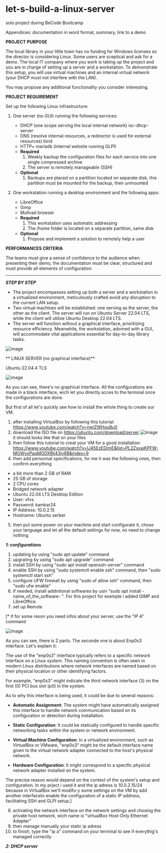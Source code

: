 # let-s-build-a-linux-server

solo project during BeCode Bootcamp

Appendices: documentation in word format, summary, link to a demo


**PROJECT PURPOSE**

The local library in your little town has no funding for Windows licenses so the director is considering Linux. Some users are sceptical and ask for a demo. The local IT company where you work is taking up the project and you are in charge of setting up a server and a workstation. To demonstrate this setup, you will use virtual machines and an internal virtual network (your DHCP must not interfere with the LAN).

You may propose any additional functionality you consider interesting.

**PROJECT REQUIREMENT**

Set up the following Linux infrastructure:

1. One server (no GUI) running the following services:
    - DHCP (one scope serving the local internal network)  isc-dhcp-server
    - DNS (resolve internal resources, a redirector is used for external resources) bind
    - HTTP+ mariadb (internal website running GLPI)
    - **Required**
        1. Weekly backup the configuration files for each service into one single compressed archive
        2. The server is remotely manageable (SSH)
    - **Optional**
        1. Backups are placed on a partition located on  separate disk, this partition must be mounted for the backup, then unmounted

2. One workstation running a desktop environment and the following apps:
    - LibreOffice
    - Gimp
    - Mullvad browser
    - **Required** 
        1. This workstation uses automatic addressing
        2. The /home folder is located on a separate partition, same disk 
    - **Optional**
        1. Propose and implement a solution to remotely help a user

**PERFORMANCES CRITERIA**

The teams must give a sense of confidence to the audience when presenting their demo,
the documentation must be clear, structured and must provide all elements of configuration.

****************************************************************************************************************************

***STEP BY STEP***


- The project encompasses setting up both a server and a workstation in a virtualized environment, meticulously crafted avoid any disruption to the current LAN setup.
- Two virtual machines will be established: one serving as the server, the other as the client. The server will run on Ubuntu Server 22.04 LTS, while the client will utilize Ubuntu Desktop 22.04 LTS.
- The server will function without a graphical interface, prioritizing resource efficiency. Meanwhile, the workstation, adorned with a GUI, will accommodate vital applications essential for day-to-day library tasks.


![image](https://github.com/Vfvs37/let-s-build-a-linux-server/assets/155911615/984ea7bd-78f6-445d-8165-e052f2f76003)


** LINUX SERVER (no graphical interface)**

Ubuntu 22.04.4 TLS

![image](https://github.com/Vfvs37/let-s-build-a-linux-server/assets/155911615/a7becb3f-e1f5-44b6-8a36-048e3c3ab887)

As you can see, there's no graphical interface. All the configurations are made in a black interface, wich let you directly acces to the terminal once the configurations are done.

But first of all let's quickly see how to install the whole thing to create our VM.
1. after installing VirtualBox by following this tutorial: https://www.youtube.com/watch?v=nwjZWHou8u0
2. download the ISO file on https://ubuntu.com/download/server
   ![image](https://github.com/Vfvs37/let-s-build-a-linux-server/assets/155911615/a8ac98c3-2903-4191-88f6-bc724b759e31)
  it should looks like that on your files
3. then follow this tutorial to creat your VM for a good installation: https://www.youtube.com/watch?v=IJ45EzEDimE&list=PL2ZsxaiKPFW-MGWyoPaqMGDXBlj43jv6B&index=9
4. then add personnal specifications, for me it was the following ones, then confirm everything

* a bit more than 2 GB of RAM
* 25 GB of storage
* 2 CPU cores
* Bridged network adapter
* Ubuntu 22.04 LTS Desktop Edition
* User: vfvs
* Password: kamkar24
* IP Address: 10.0.2.15
* Hostname: Ubuntu serber

5. then put some power on your machine and start configurate it, chose your language and let all the default settings for now, no need to change nothing

***1: configurations***

1. updating by using "sudo apt update" command
2. upgrating by using "sudo apt upgrade" command
3. install SSH by using "sudo apt install openssh-server" command
4. enable SSH by using "sudo systemctl enable ssh" command, then "sudo systemctl start ssh"
5. configure UFW firewall by using "sudo uf allow ssh" command, then "sudo ufw enable"
6. if needed, install addintional softwares by usin "sudo apt install -name_of_the_software- ". For this project for exemple i added GIMP and LibreOffice.
7. set up Remote 

[* if for some reson you need infos about your server, use the "IP A" command

![image](https://github.com/Vfvs37/let-s-build-a-linux-server/assets/155911615/863138dd-c35d-49e4-a731-ff3556874a74)


As you can see, there is 2 parts. The seconde one is about Enp0s3 interface. Let's explain it:

The use of the "enp0s3" interface typically refers to a specific network interface on a Linux system. This naming convention is often seen in modern Linux distributions where network interfaces are named based on their physical location or other identifying factors. 

For example, "enp0s3" might indicate the third network interface (3) on the first (0) PCI bus slot (p0) in the system. 

As to why this interface is being used, it could be due to several reasons:

* **Automatic Assignment**: The system might have automatically assigned this interface to handle network communication based on its configuration or detection during installation.

* **Static Configuration**: It could be statically configured to handle specific networking tasks within the system or network environment.

* **Virtual Machine Configuration**: In a virtualized environment, such as VirtualBox or VMware, "enp0s3" might be the default interface name given to the virtual network adapter connected to the host's physical network.

* **Hardware Configuration**: It might correspond to a specific physical network adapter installed on the system.

The precise reason would depend on the context of the system's setup and configuration. 
In my prject i used it and the ip adress is 10.0.2.15/24 because in VirtualBox we'll modifu-y some settings on the VM by add another interfaceto enable the configuration of a static IP address, facilitating SSH and GLPI setup.]



8. activating the network interface on the network settings and chosing the private host network, wich name is "virtualBox Host-Only Ethernet Adapter"
9. then manage manually your static ip adress
10. to finish, type the "ip a" command on your terminal to see if everythig's managed correctly

***2: DHCP server***

    


